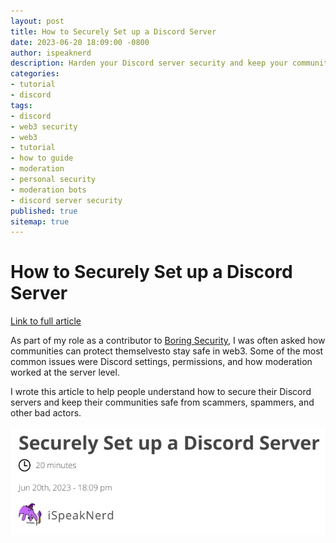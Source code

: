 ```yaml
---
layout: post
title: How to Securely Set up a Discord Server
date: 2023-06-20 18:09:00 -0800
author: ispeaknerd
description: Harden your Discord server security and keep your community safe with restricted permissions, moderation bots, and extra safety tools.
categories:
- tutorial
- discord
tags:
- discord
- web3 security
- web3
- tutorial
- how to guide
- moderation
- personal security
- moderation bots
- discord server security
published: true
sitemap: true
---
```


# How to Securely Set up a Discord Server

[Link to full article](https://boringsecurity.com/articles/securely-set-up-a-discord-server)

As part of my role as a contributor to [Boring Security](https://boringsecurity.com), I was often asked how communities can protect themselvesto stay safe in web3. Some of the most common issues were Discord settings, permissions, and how moderation worked at the server level.

I wrote this article to help people understand how to secure their Discord servers and keep their communities safe from scammers, spammers, and other bad actors.

[![Discord server security article screenshot](assets/img/securely-set-up-a-discord-server.png)](https://boringsecurity.com/articles/securely-set-up-a-discord-server)
